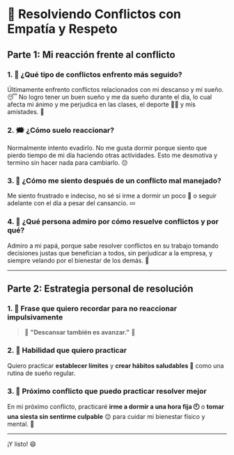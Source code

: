# 🌟 Resolviendo Conflictos con Empatía y Respeto 

## Parte 1: Mi reacción frente al conflicto

### 1. 🧯 ¿Qué tipo de conflictos enfrento más seguido?
Últimamente enfrento conflictos relacionados con mi descanso y mi sueño. 😴 No logro tener un buen sueño y me da sueño durante el día, lo cual afecta mi ánimo y me perjudica en las clases, el deporte 🏋️‍♂️ y mis amistades. 👥

### 2. 🗯️ ¿Cómo suelo reaccionar?
Normalmente intento evadirlo. No me gusta dormir porque siento que pierdo tiempo de mi día haciendo otras actividades. Esto me desmotiva y termino sin hacer nada para cambiarlo. 😔

### 3. 🤯 ¿Cómo me siento después de un conflicto mal manejado?
Me siento frustrado e indeciso, no sé si irme a dormir un poco 🛌 o seguir adelante con el día a pesar del cansancio. 💤

### 4. 🌈 ¿Qué persona admiro por cómo resuelve conflictos y por qué?
Admiro a mi papá, porque sabe resolver conflictos en su trabajo tomando decisiones justas que benefician a todos, sin perjudicar a la empresa, y siempre velando por el bienestar de los demás. 🙌

---

## Parte 2: Estrategia personal de resolución

### 1. 💬 Frase que quiero recordar para no reaccionar impulsivamente
> 🧘 **"Descansar también es avanzar."** 🌱

### 2. 🤝 Habilidad que quiero practicar
Quiero practicar **establecer límites** y **crear hábitos saludables 🥗** como una rutina de sueño regular. 

### 3. 🧪 Próximo conflicto que puedo practicar resolver mejor
En mi próximo conflicto, practicaré **irme a dormir a una hora fija 🕙** o **tomar una siesta sin sentirme culpable** 😌 para cuidar mi bienestar físico y mental. 💪

---

¡Y listo! 😄
